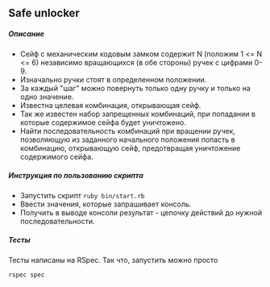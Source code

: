 ## Safe unlocker

##### Описание

- Сейф с механическим кодовым замком содержит N (положим 1 <= N <= 6) независимо вращающихся (в обе стороны) ручек с цифрами 0-9.
- Изначально ручки стоят в определенном положении.
- За каждый "шаг" можно повернуть только одну ручку и только на одно значение.
- Известна целевая комбинация, открывающая сейф.
- Так же известен набор запрещенных комбинаций, при попадании в которые содержимое сейфа будет уничтожено.
- Найти последовательность комбинаций при вращении ручек, позволяющую из заданного начального положения попасть в комбинацию, открывающую сейф, предотвращая уничтожение содержимого сейфа.

##### Инструкция по пользованию скрипта

- Запустить скрипт `ruby bin/start.rb`
- Ввести значения, которые запрашивает консоль.
- Получить в выводе консоли результат - цепочку действий до нужной последовательности.

##### Тесты

Тесты написаны на RSpec. Так что, запустить можно просто 

`rspec spec`